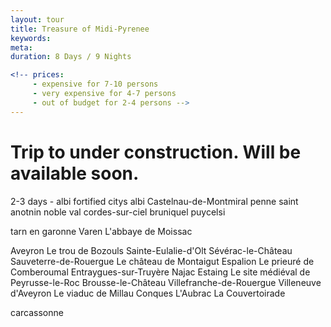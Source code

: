 ```yaml
---
layout: tour
title: Treasure of Midi-Pyrenee 
keywords:  
meta: 
duration: 8 Days / 9 Nights

<!-- prices: 
     - expensive for 7-10 persons
     - very expensive for 4-7 persons
     - out of budget for 2-4 persons -->
---
```


# Trip to under construction. Will be available soon.

2-3 days - albi fortified citys
  albi
  Castelnau-de-Montmiral
  penne
  saint anotnin noble val
  cordes-sur-ciel
  bruniquel
  puycelsi

  tarn en garonne
  Varen
  L'abbaye de Moissac

Aveyron
  Le trou de Bozouls
  Sainte-Eulalie-d'Olt
  Sévérac-le-Château
  Sauveterre-de-Rouergue
  Le château de Montaigut
  Espalion
  Le prieuré de Comberoumal
  Entraygues-sur-Truyère
  Najac
  Estaing
  Le site médiéval de Peyrusse-le-Roc
  Brousse-le-Château
  Villefranche-de-Rouergue
  Villeneuve d'Aveyron
  Le viaduc de Millau
  Conques
  L'Aubrac
  La Couvertoirade



  carcassonne
  
